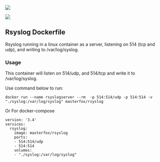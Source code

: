 [![](https://images.microbadger.com/badges/image/masterfox/rsyslog.svg)](https://microbadger.com/images/masterfox/rsyslog "Get your own image badge on microbadger.com")

[![](https://images.microbadger.com/badges/version/masterfox/rsyslog.svg)](https://microbadger.com/images/masterfox/rsyslog "Get your own version badge on microbadger.com")

## Rsyslog Dockerfile

Rsyslog running in a linux container as a server, listening on 514 (tcp and udp), and writing to /var/log/syslog.

### Usage

This container will listen on 514/udp, and 514/tcp and write it to /var/log/syslog.

Use command below to run:

    docker run --name rsyslogserver --rm  -p 514:514/udp -p 514:514 -v "./syslog:/var/log/syslog" masterfox/rsyslog 


Or For docker-compose

    version: '3.4'
    services:
      rsyslog:
        image: masterfox/rsyslog
        ports:
        - 514:514/udp
        - 514:514
        volumes:
        - "./syslog:/var/log/syslog"

